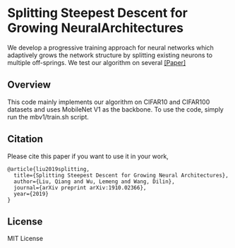 # Splitting Steepest Descent for Growing NeuralArchitectures
We develop a progressive training approach for neural networks which adaptively grows the network structure by splitting existing neurons to multiple off-springs. We test our algorithm on several
[[Paper]](https://arxiv.org/abs/1910.02366)     

## Overview
This code mainly implements our algorithm on CIFAR10 and CIFAR100 datasets and uses MobileNet V1 as the backbone. To use the code, simply run the mbv1/train.sh script.

## Citation
Please cite this paper if you want to use it in your work,

    @article{liu2019splitting,
      title={Splitting Steepest Descent for Growing Neural Architectures},
      author={Liu, Qiang and Wu, Lemeng and Wang, Dilin},
      journal={arXiv preprint arXiv:1910.02366},
      year={2019}
    }

## License
MIT License

